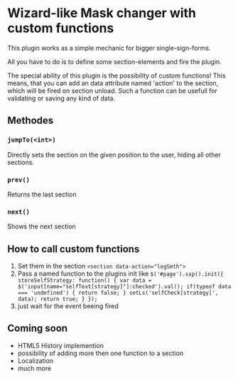 # Wizard-like Mask changer with custom functions

This plugin works as a simple mechanic for bigger single-sign-forms.

All you have to do is to define some section-elements and fire the plugin.

The special ability of this plugin is the possibility of custom functions!
This means, that you can add an data attribute named 'action' to the section, which will be fired on section unload.
Such a function can be usefull for validating or saving any kind of data.

## Methodes
### `jumpTo(<int>)`
Directly sets the section on the given position to the user, hiding all other sections.

### `prev()`
Returns the last section

### `next()`
Shows the next section


## How to call custom functions
1. Set them in the section `<section data-action="logSmth">`
2. Pass a named function to the plugins init like `$('#page').ssp().init({
		storeSelfStrategy: function() {
			var data = $('input[name="selfText[strategy]"]:checked').val();
			if(typeof data === 'undefined') {
				return false;
			}
			setLs('selfCheck[strategy]', data);
			return true;
		}
	});`
3. just wait for the event beeing fired


## Coming soon
- HTML5 History implemention
- possibility of adding more then one function to a section
- Localization
- much more